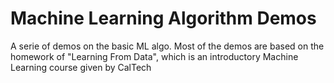 Machine Learning Algorithm Demos
======

A serie of demos on the basic ML algo.
Most of the demos are based on the homework of "Learning From Data", which is an introductory Machine Learning course given by CalTech
